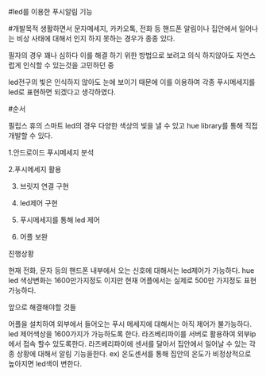 #led를 이용한 푸시알림 기능

#개발목적
 생활하면서 문자메세지, 카카오톡, 전화 등 핸드폰 알림이나 집안에서 일어나는 비상 사태에 대해서 인지 하지 못하는 경우가 종종 있다.

필자의 경우 꽤나 심하다 이를 해결 하기 위한 방법으로 보려고 의식 하지않아도 자연스럽게 인식할 수 있는것을 고민하던 중

led전구의 빛은 인식하지 않아도 눈에 보이기 때문에 이를 이용하여 각종 푸시메세지를 led로 표현하면 되겠다고 생각하였다.

#순서

필립스 휴의 스마트 led의 경우 다양한 색상의 빛을 낼 수 있고 hue library를 통해 직접 개발할 수 있다.


1.안드로이드 푸시메세지 분석

2.푸시메세지 활용

3. 브릿지 연결 구현

4. led제어 구현

5. 푸시메세지를 통해 led 제어

6. 어플 보완


진행상황

현재 전화, 문자 등의 핸드폰 내부에서 오는 신호에 대해서는 led제어가 가능하다.
hue led 색상변화는 1600만가지정도 이지만 현재 어플에서는 실제로 500만 가지정도 표현가능하다.


앞으로 해결해야할 것들

어플을 설치하여 외부에서 들어오는 푸시 메세지에 대해서는 아직 제어가 불가능하다.
led 제어색상을 1600가지가 가능하도록 한다.
라즈베리파이를 서버로 활용하여 외부ip에서 접속 할수 있도록한다.
라즈베리파이에 센서를 달아서 집안에서 일어날 수 있는 각종 상황에 대해서 알림 기능을한다.
ex) 온도센서를 통해 집안의 온도가 비정상적으로 높아지면 led색이 변한다.








